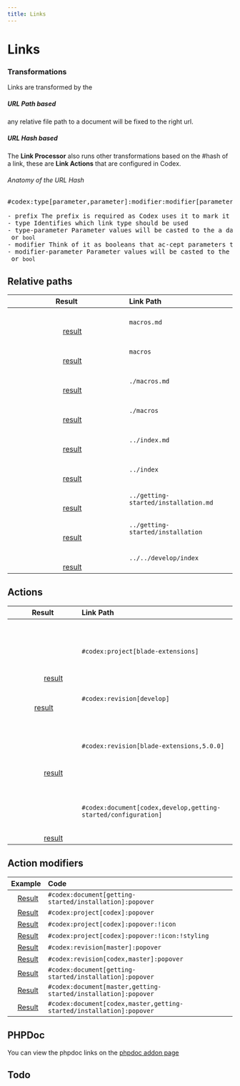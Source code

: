 ```yaml
---
title: Links
---
```


# Links

<!-- [Relative + Hash](../getting-started/installation.md#codex:doc[Link]) -->

### Transformations
Links are transformed by the [](../../develop/links.md#codex:phpdoc(Codex\Processors\LinksProcessor):type:drawer:popover)

##### URL Path based
any relative file path to a document will be fixed to the right url.

##### URL Hash based 
The __Link Processor__ also runs other transformations based on the #hash of a link, 
these are __Link Actions__ that are configured in Codex.    

###### Anatomy of the URL Hash

<pre>
<c-c teal>#codex</c-c>:<c-c deep-orange>type[</c-c><c-c green>parameter</c-c>,<c-c green>parameter</c-c><c-c deep-orange>]</c-c>:<c-c indigo>modifier</c-c>:<c-c indigo>modifier[</c-c><c-c green>parameter</c-c>,<c-c green>parameter</c-c><c-c indigo>]</c-c>:<c-c indigo>modifier</c-c>:<c-c indigo>modifier[</c-c><c-c green>parameter</c-c><c-c indigo>]</c-c>

- <c-c teal>prefix</c-c> The prefix is required as Codex uses it to mark it as a link action 
- <c-c deep-orange>type</c-c> Identifies which link type should be used 
- <c-c green>type-parameter</c-c> Parameter values will be casted to the a data type <code>int</code>, <code>string</code> or <code>bool</code>   
- <c-c indigo>modifier</c-c> Think of it as booleans that ac-cept parameters to set actions
- <c-c green>modifier-parameter</c-c> Parameter values will be casted to the a data type <code>int</code>, <code>string</code> or <code>bool</code>   
</pre>



## Relative paths

| Result                                                | Link Path                            |
|:-----------------------------------------------------:|:-------------------------------------|
|                                                                                                                         [result](macros.md)                          | `macros.md`                          |
|                                                                                                                         [result](macros)                             | `macros`                             |
|                                                                                                                         [result](./macros.md)                        | `./macros.md`                        |
|                                                                                                                         [result](./macros)                           | `./macros`                           |
|                                                                                                                         [result](../index.md)                        | `../index.md`                        |
|                                                                                                                         [result](../index)                           | `../index`                           |
|                                                                                                                         [result](../getting-started/installation.md) | `../getting-started/installation.md` |
|                                                                                                                         [result](../getting-started/installation)    | `../getting-started/installation`    |
|                                                                                                                         [result](../../develop/index)                | `../../develop/index`                |



## Actions

| Result                                                                                 | Link Path                                                      |
|:--------------------------------------------------------------------------------------:|:---------------------------------------------------------------|
|                                                                                                                                                                                                                  [result](#codex:project[blade-extensions])                             | `#codex:project[blade-extensions]`                             |
|                                                                    [result](#codex:revision[develop])                                                | `#codex:revision[develop]`                                     |
|                                                                                                                                                                                                                  [result](#codex:revision[blade-extensions,5.0.0])                      | `#codex:revision[blade-extensions,5.0.0]`                      |
|                                                                                                                                                                                                                  [result](#codex:document[codex,develop,getting-started/configuration]) | `#codex:document[codex,develop,getting-started/configuration]` |


## Action modifiers

| Example                                                                      | Code                                                                 |
|:----------------------------------------------------------------------------:|:---------------------------------------------------------------------|
|   [Result](#codex:document[getting-started/installation]:popover)              | `#codex:document[getting-started/installation]:popover`              |
|   [Result](#codex:project[codex]:popover)                                      | `#codex:project[codex]:popover`                                      |
|   [Result](#codex:project[codex]:popover:!icon)                                | `#codex:project[codex]:popover:!icon`                                |
|   [Result](#codex:project[codex]:popover:!icon:!styling)                       | `#codex:project[codex]:popover:!icon:!styling`                       |
|   [Result](#codex:revision[master]:popover)                                    | `#codex:revision[master]:popover`                                    |
|   [Result](#codex:revision[codex,master]:popover)                              | `#codex:revision[codex,master]:popover`                              |
|   [Result](#codex:document[getting-started/installation]:popover)              | `#codex:document[getting-started/installation]:popover`              |
|   [Result](#codex:document[master,getting-started/installation]:popover)       | `#codex:document[master,getting-started/installation]:popover`       |
|   [Result](#codex:document[codex,master,getting-started/installation]:popover) | `#codex:document[codex,master,getting-started/installation]:popover` |

## PHPDoc

You can view the phpdoc links on the [phpdoc addon page](#codex:document[addons/phpdoc]) 

## Todo
